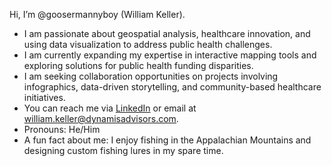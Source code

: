  Hi, I’m @goosermannyboy (William Keller).  
- I am passionate about geospatial analysis, healthcare innovation, and using data visualization to address public health challenges.  
- I am currently expanding my expertise in interactive mapping tools and exploring solutions for public health funding disparities.  
- I am seeking collaboration opportunities on projects involving infographics, data-driven storytelling, and community-based healthcare initiatives.  
- You can reach me via [LinkedIn](https://www.linkedin.com/in/william-a-keller/) or email at william.keller@dynamisadvisors.com.  
- Pronouns: He/Him  
- A fun fact about me: I enjoy fishing in the Appalachian Mountains and designing custom fishing lures in my spare time.  
